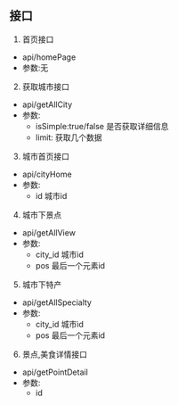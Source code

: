 ## 接口
1. 首页接口
* api/homePage
* 参数:无
2. 获取城市接口
* api/getAllCity
* 参数:
    * isSimple:true/false   是否获取详细信息
    * limit:  获取几个数据
3. 城市首页接口
* api/cityHome
* 参数:
    * id 城市id
4. 城市下景点
* api/getAllView
* 参数:
    * city_id 城市id
    * pos 最后一个元素id
5. 城市下特产
* api/getAllSpecialty
* 参数:
    * city_id 城市id
    * pos 最后一个元素id
6. 景点,美食详情接口
* api/getPointDetail
* 参数:
    * id
